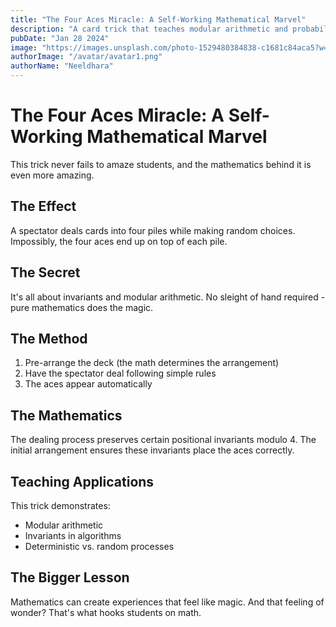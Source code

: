 ```yaml
---
title: "The Four Aces Miracle: A Self-Working Mathematical Marvel"
description: "A card trick that teaches modular arithmetic and probability - perfect for the classroom."
pubDate: "Jan 28 2024"
image: "https://images.unsplash.com/photo-1529480384838-c1681c84aca5?w=400&auto=format&fit=crop&q=60"
authorImage: "/avatar/avatar1.png"
authorName: "Neeldhara"
---
```


# The Four Aces Miracle: A Self-Working Mathematical Marvel

This trick never fails to amaze students, and the mathematics behind it is even more amazing.

## The Effect

A spectator deals cards into four piles while making random choices. Impossibly, the four aces end up on top of each pile.

## The Secret

It's all about invariants and modular arithmetic. No sleight of hand required - pure mathematics does the magic.

## The Method

1. Pre-arrange the deck (the math determines the arrangement)
2. Have the spectator deal following simple rules
3. The aces appear automatically

## The Mathematics

The dealing process preserves certain positional invariants modulo 4. The initial arrangement ensures these invariants place the aces correctly.

## Teaching Applications

This trick demonstrates:
- Modular arithmetic
- Invariants in algorithms
- Deterministic vs. random processes

## The Bigger Lesson

Mathematics can create experiences that feel like magic. And that feeling of wonder? That's what hooks students on math.
